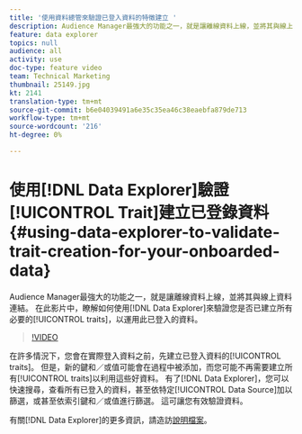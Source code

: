 ```yaml
---
title: '使用資料總管來驗證已登入資料的特徵建立 '
description: Audience Manager最強大的功能之一，就是讓離線資料上線，並將其與線上資料連結。 在此影片中，瞭解如何使用資料總管來驗證您已建立所有必要特性，以運用此已登入的資料。
feature: data explorer
topics: null
audience: all
activity: use
doc-type: feature video
team: Technical Marketing
thumbnail: 25149.jpg
kt: 2141
translation-type: tm+mt
source-git-commit: b6e04039491a6e35c35ea46c38eaebfa879de713
workflow-type: tm+mt
source-wordcount: '216'
ht-degree: 0%

---
```



# 使用[!DNL Data Explorer]驗證[!UICONTROL Trait]建立已登錄資料{#using-data-explorer-to-validate-trait-creation-for-your-onboarded-data}

Audience Manager最強大的功能之一，就是讓離線資料上線，並將其與線上資料連結。 在此影片中，瞭解如何使用[!DNL Data Explorer]來驗證您是否已建立所有必要的[!UICONTROL traits]，以運用此已登入的資料。

>[!VIDEO](https://video.tv.adobe.com/v/25149/?quality=12)

在許多情況下，您會在實際登入資料之前，先建立已登入資料的[!UICONTROL traits]。 但是，新的鍵和／或值可能會在過程中被添加，而您可能不再需要建立所有[!UICONTROL traits]以利用這些好資料。 有了[!DNL Data Explorer]，您可以快速搜尋，查看所有已登入的資料，甚至依特定[!UICONTROL Data Source]加以篩選，或甚至依索引鍵和／或值進行篩選。 這可讓您有效驗證資料。

有關[!DNL Data Explorer]的更多資訊，請造訪[說明檔案](https://experiencecloud.adobe.com/resources/help/en_US/aam/data-explorer.html)。
